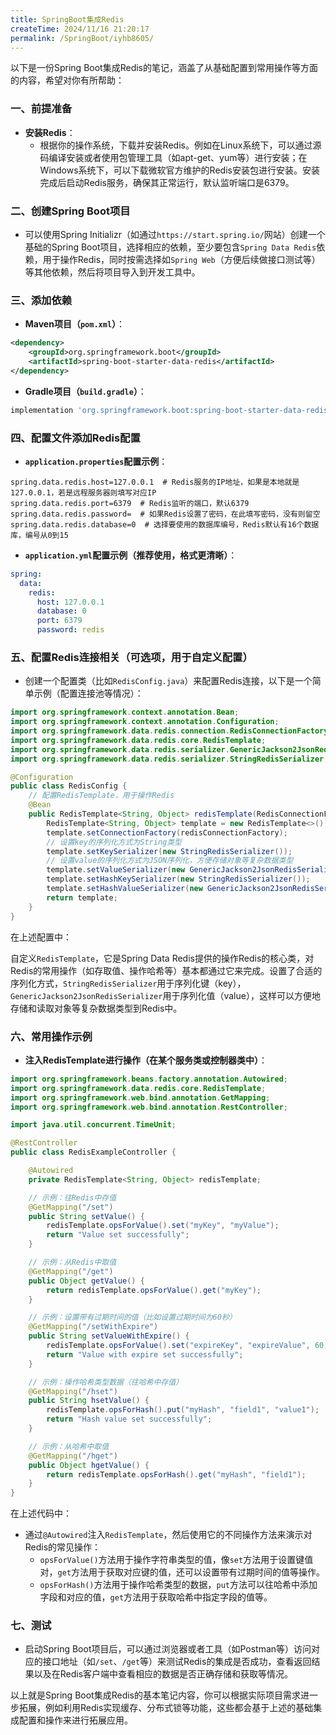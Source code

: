 ```yaml
---
title: SpringBoot集成Redis
createTime: 2024/11/16 21:20:17
permalink: /SpringBoot/iyhb8605/
---
```

以下是一份Spring Boot集成Redis的笔记，涵盖了从基础配置到常用操作等方面的内容，希望对你有所帮助：

### 一、前提准备
- **安装Redis**：
    - 根据你的操作系统，下载并安装Redis。例如在Linux系统下，可以通过源码编译安装或者使用包管理工具（如apt-get、yum等）进行安装；在Windows系统下，可以下载微软官方维护的Redis安装包进行安装。安装完成后启动Redis服务，确保其正常运行，默认监听端口是6379。

### 二、创建Spring Boot项目
- 可以使用Spring Initializr（如通过`https://start.spring.io/`网站）创建一个基础的Spring Boot项目，选择相应的依赖，至少要包含`Spring Data Redis`依赖，用于操作Redis，同时按需选择如`Spring Web`（方便后续做接口测试等）等其他依赖，然后将项目导入到开发工具中。

### 三、添加依赖
- **Maven项目（`pom.xml`）**：
```xml
<dependency>
    <groupId>org.springframework.boot</groupId>
    <artifactId>spring-boot-starter-data-redis</artifactId>
</dependency>
```
- **Gradle项目（`build.gradle`）**：
```groovy
implementation 'org.springframework.boot:spring-boot-starter-data-redis'
```

### 四、配置文件添加Redis配置
- **`application.properties`配置示例**：
```properties
spring.data.redis.host=127.0.0.1  # Redis服务的IP地址，如果是本地就是127.0.0.1，若是远程服务器则填写对应IP
spring.data.redis.port=6379  # Redis监听的端口，默认6379
spring.data.redis.password=  # 如果Redis设置了密码，在此填写密码，没有则留空
spring.data.redis.database=0  # 选择要使用的数据库编号，Redis默认有16个数据库，编号从0到15
```
- **`application.yml`配置示例（推荐使用，格式更清晰）**：
```yaml
spring:
  data:
    redis:
      host: 127.0.0.1
      database: 0
      port: 6379
      password: redis
```

### 五、配置Redis连接相关（可选项，用于自定义配置）
- 创建一个配置类（比如`RedisConfig.java`）来配置Redis连接，以下是一个简单示例（配置连接池等情况）：
```java
import org.springframework.context.annotation.Bean;
import org.springframework.context.annotation.Configuration;
import org.springframework.data.redis.connection.RedisConnectionFactory;
import org.springframework.data.redis.core.RedisTemplate;
import org.springframework.data.redis.serializer.GenericJackson2JsonRedisSerializer;
import org.springframework.data.redis.serializer.StringRedisSerializer;

@Configuration
public class RedisConfig {
    // 配置RedisTemplate，用于操作Redis
    @Bean
    public RedisTemplate<String, Object> redisTemplate(RedisConnectionFactory redisConnectionFactory) {
        RedisTemplate<String, Object> template = new RedisTemplate<>();
        template.setConnectionFactory(redisConnectionFactory);
        // 设置key的序列化方式为String类型
        template.setKeySerializer(new StringRedisSerializer());
        // 设置value的序列化方式为JSON序列化，方便存储对象等复杂数据类型
        template.setValueSerializer(new GenericJackson2JsonRedisSerializer());
        template.setHashKeySerializer(new StringRedisSerializer());
        template.setHashValueSerializer(new GenericJackson2JsonRedisSerializer());
        return template;
    }
}
```
在上述配置中：

自定义`RedisTemplate`，它是Spring Data Redis提供的操作Redis的核心类，对Redis的常用操作（如存取值、操作哈希等）基本都通过它来完成。设置了合适的序列化方式，`StringRedisSerializer`用于序列化键（key），`GenericJackson2JsonRedisSerializer`用于序列化值（value），这样可以方便地存储和读取对象等复杂数据类型到Redis中。

### 六、常用操作示例
- **注入RedisTemplate进行操作（在某个服务类或控制器类中）**：
```java
import org.springframework.beans.factory.annotation.Autowired;
import org.springframework.data.redis.core.RedisTemplate;
import org.springframework.web.bind.annotation.GetMapping;
import org.springframework.web.bind.annotation.RestController;

import java.util.concurrent.TimeUnit;

@RestController
public class RedisExampleController {

    @Autowired
    private RedisTemplate<String, Object> redisTemplate;

    // 示例：往Redis中存值
    @GetMapping("/set")
    public String setValue() {
        redisTemplate.opsForValue().set("myKey", "myValue");
        return "Value set successfully";
    }

    // 示例：从Redis中取值
    @GetMapping("/get")
    public Object getValue() {
        return redisTemplate.opsForValue().get("myKey");
    }

    // 示例：设置带有过期时间的值（比如设置过期时间为60秒）
    @GetMapping("/setWithExpire")
    public String setValueWithExpire() {
        redisTemplate.opsForValue().set("expireKey", "expireValue", 60, TimeUnit.SECONDS);
        return "Value with expire set successfully";
    }

    // 示例：操作哈希类型数据（往哈希中存值）
    @GetMapping("/hset")
    public String hsetValue() {
        redisTemplate.opsForHash().put("myHash", "field1", "value1");
        return "Hash value set successfully";
    }

    // 示例：从哈希中取值
    @GetMapping("/hget")
    public Object hgetValue() {
        return redisTemplate.opsForHash().get("myHash", "field1");
    }
}
```
在上述代码中：
- 通过`@Autowired`注入`RedisTemplate`，然后使用它的不同操作方法来演示对Redis的常见操作：
    - `opsForValue()`方法用于操作字符串类型的值，像`set`方法用于设置键值对，`get`方法用于获取对应键的值，还可以设置带有过期时间的值等操作。
    - `opsForHash()`方法用于操作哈希类型的数据，`put`方法可以往哈希中添加字段和对应的值，`get`方法用于获取哈希中指定字段的值等。

### 七、测试
- 启动Spring Boot项目后，可以通过浏览器或者工具（如Postman等）访问对应的接口地址（如`/set`、`/get`等）来测试Redis的集成是否成功，查看返回结果以及在Redis客户端中查看相应的数据是否正确存储和获取等情况。

以上就是Spring Boot集成Redis的基本笔记内容，你可以根据实际项目需求进一步拓展，例如利用Redis实现缓存、分布式锁等功能，这些都会基于上述的基础集成配置和操作来进行拓展应用。 